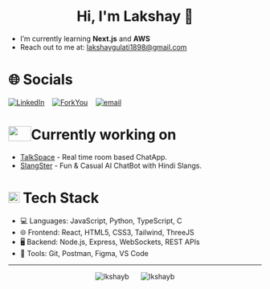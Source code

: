 <h1 align="center">Hi, I'm Lakshay 👋</h1>

- I’m currently learning **Next.js** and **AWS**
- Reach out to me at: [lakshaygulati1898@gmail.com](mailto:lakshaygulati1898@gmail.com)

# 🌐 Socials
[![LinkedIn](https://img.shields.io/badge/LinkedIn-%230077B5.svg?logo=linkedin&logoColor=white)](https://www.linkedin.com/in/lakshay-bhatia-22340a246) &nbsp;&nbsp; [![ForkYou](https://img.shields.io/badge/ForkYou-8A2BE2)](https://forkyou.dev/user/lkshayb) &nbsp;&nbsp;  [![email](https://img.shields.io/badge/Mail-D14836?logo=gmail&logoColor=white)](mailto:08lakshay@gmail.com)
# <img src = "https://media0.giphy.com/media/v1.Y2lkPTc5MGI3NjExN2x5a281YmFoNzIwemR1ZTdoYTRldDk4dnI0ZXRzcjBxNGl1MHd4ZCZlcD12MV9pbnRlcm5hbF9naWZfYnlfaWQmY3Q9Zw/L1R1tvI9svkIWwpVYr/giphy.gif" width="45px" height="30px" align="top"/>Currently working on
- [TalkSpace](https://talkspace-ivory.vercel.app/) - Real time room based ChatApp.
- [SlangSter](https://slangster.vercel.app/) - Fun & Casual AI ChatBot with Hindi Slangs.


#  <img src = "https://media2.giphy.com/media/QssGEmpkyEOhBCb7e1/giphy.gif?cid=ecf05e47a0n3gi1bfqntqmob8g9aid1oyj2wr3ds3mg700bl&rid=giphy.gif" width="22px" align="cenetr"/>  Tech Stack
- 💻 Languages: JavaScript, Python, TypeScript, C
- 🌐 Frontend: React, HTML5, CSS3, Tailwind, ThreeJS
- 🖥️ Backend: Node.js, Express, WebSockets, REST APIs
- 🔧 Tools: Git, Postman, Figma, VS Code
---
<p align="center">
  <img src="https://github-readme-stats.vercel.app/api/top-langs/?username=lkshayb&layout=donut&theme=radical" alt="lkshayb" />
  &nbsp;&nbsp;&nbsp;&nbsp;
  <img src="https://github-readme-stats.vercel.app/api?username=lkshayb&show_icons=true&theme=radical" alt="lkshayb" />
</p>
